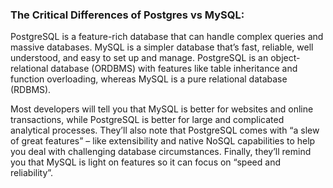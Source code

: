 ### The Critical Differences of Postgres vs MySQL:

PostgreSQL is a feature-rich database that can handle complex queries and massive databases.
MySQL is a simpler database that’s fast, reliable, well understood, and easy to set up and manage.
PostgreSQL is an object-relational database (ORDBMS) with features like table inheritance and function overloading, whereas MySQL is a pure relational database (RDBMS).

Most developers will tell you that MySQL is better for websites and online transactions, while PostgreSQL is better for large and complicated analytical processes. They’ll also note that PostgreSQL comes with “a slew of great features” – like extensibility and native NoSQL capabilities to help you deal with challenging database circumstances. Finally, they’ll remind you that MySQL is light on features so it can focus on “speed and reliability”.

